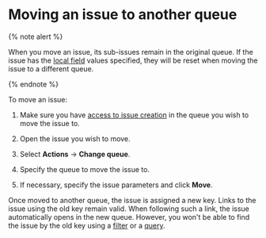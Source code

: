 # Moving an issue to another queue

{% note alert %}

When you move an issue, its sub-issues remain in the original queue. If the issue has the [local field](../local-fields.md) values specified, they will be reset when moving the issue to a different queue.

{% endnote %}

To move an issue:

1. Make sure you have [access to issue creation](../manager/queue-access.md) in the queue you wish to move the issue to.

1. Open the issue you wish to move.

1. Select **Actions** → **Change queue**.

1. Specify the queue to move the issue to.

1. If necessary, specify the issue parameters and click **Move**.

Once moved to another queue, the issue is assigned a new key. Links to the issue using the old key remain valid. When following such a link, the issue automatically opens in the new queue. However, you won't be able to find the issue by the old key using a [filter](../manager/quick-filters.md) or a [query](../user/query-filter#query-format.md).

